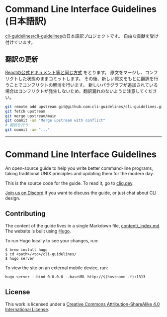 # Command Line Interface Guidelines (日本語訳)

[cli-guidelines/cli-guidelines](https://github.com/cli-guidelines/cli-guidelines)の日本語訳プロジェクトです。
自由な貢献を受け付けています。

## 翻訳の更新

[Reactの公式ドキュメント等と同じ方式](https://zenn.dev/smikitky/articles/0d250f7367eda9#%E5%8E%9F%E6%96%87%E3%81%B8%E3%81%AE%E8%BF%BD%E5%BE%93)
をとります。
原文をマージし、コンフリクトした状態のままコミットします。
その後、新しい原文をもとに翻訳を行うことでコンフリクトの解消を行います。
新しいパラグラフが追加されている場合はコンフリクトが発生しないため、翻訳漏れのないように注意してください。

```bash
git remote add upstream git@github.com:cli-guidelines/cli-guidelines.git
git fetch upstream
git merge upstream/main
git commit -am "Merge upstream with conflict"
# 翻訳を行う
git commit -am "..."
```

---

# Command Line Interface Guidelines

An open-source guide to help you write better command-line programs, taking traditional UNIX principles and updating them for the modern day.

This is the source code for the guide. To read it, go to [clig.dev](https://clig.dev/).

[Join us on Discord](https://discord.gg/EbAW5rUCkE) if you want to discuss the guide, or just chat about CLI design.

## Contributing

The content of the guide lives in a single Markdown file, [content/_index.md](content/_index.md).
The website is built using [Hugo](https://gohugo.io/).

To run Hugo locally to see your changes, run:

```
$ brew install hugo
$ cd <path>/<to>/cli-guidelines/
$ hugo server
```

To view the site on an external mobile device, run:

```
hugo server --bind 0.0.0.0 --baseURL http://$(hostname -f):1313
```

<!-- TODO: add contact info (how to reach the CLIG creators with questions) -->

## License

This work is licensed under a
[Creative Commons Attribution-ShareAlike 4.0 International License](http://creativecommons.org/licenses/by-sa/4.0/).
